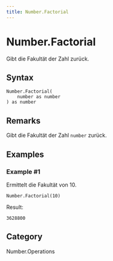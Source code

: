 ```yaml
---
title: Number.Factorial
---
```


# Number.Factorial


Gibt die Fakultät der Zahl zurück.


## Syntax

```powerquery
Number.Factorial(
    number as number
) as number
```


## Remarks

Gibt die Fakultät der Zahl <code>number</code> zurück.


## Examples

### Example #1 
Ermittelt die Fakultät von 10.
```powerquery
Number.Factorial(10)
```

Result: 
```powerquery
3628800
```




## Category
Number.Operations
